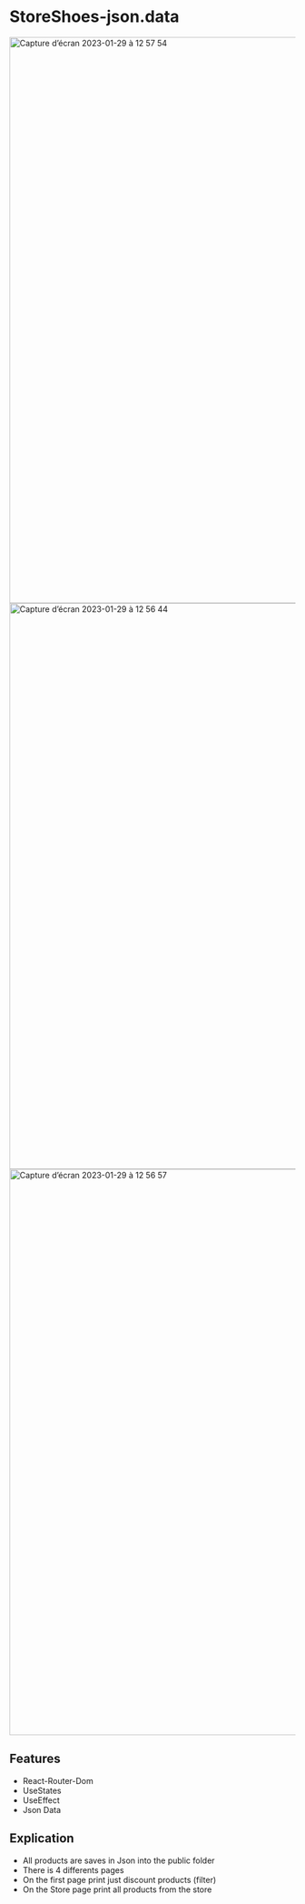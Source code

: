 # StoreShoes-json.data

<img width="996" alt="Capture d’écran 2023-01-29 à 12 57 54" src="https://user-images.githubusercontent.com/94567706/215321674-3281109c-4c8a-4a6c-be8f-36e54aa6f951.png">
<img width="996" alt="Capture d’écran 2023-01-29 à 12 56 44" src="https://user-images.githubusercontent.com/94567706/215321644-a9774238-bf4a-455d-9ceb-eca7b7f16039.png">
<img width="996" alt="Capture d’écran 2023-01-29 à 12 56 57" src="https://user-images.githubusercontent.com/94567706/215321646-7aac522a-d870-47e8-a0a8-0dc70c80e04f.png">

## Features

- React-Router-Dom
- UseStates
- UseEffect
- Json Data

## Explication
- All products are saves in Json into the public folder
- There is 4 differents pages
- On the first page print just discount products (filter)
- On the Store page print all products from the store 
